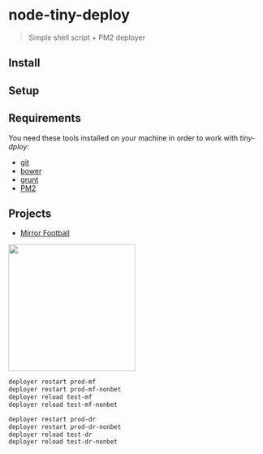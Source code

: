 # node-tiny-deploy

> Simple shell script + PM2 deployer

## Install

## Setup

## Requirements

You need these tools installed on your machine in order to work with _tiny-dploy_:

- [git](http://git-scm.com/downloads)
- [bower](http://bower.io)
- [grunt](http://gruntjs.com/)
- [PM2](https://github.com/Unitech/pm2)

## Projects

- [Mirror Football](http://www.mirror.co.uk/sport/football) 

[<img src="https://dl.dropboxusercontent.com/u/100463011/mirrorfootball.jpg" width="250">](http://m.mirrorfootball.com)

```bash
deployer restart prod-mf
deployer restart prod-mf-nonbet
deployer reload test-mf
deployer reload test-mf-nonbet

deployer restart prod-dr
deployer restart prod-dr-nonbet
deployer reload test-dr
deployer reload test-dr-nonbet
```
